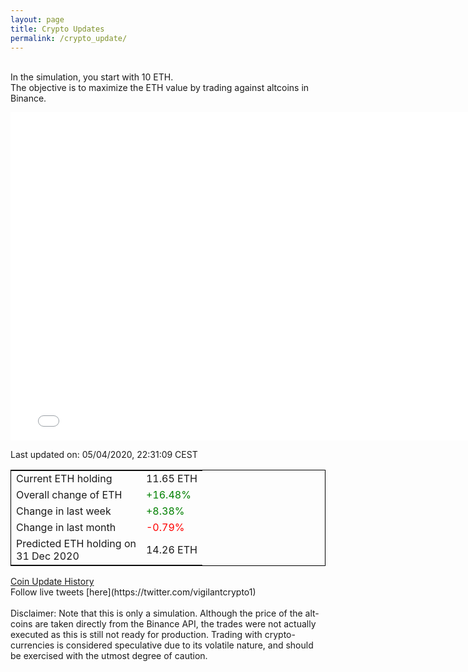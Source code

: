 ```yaml
---
layout: page
title: Crypto Updates
permalink: /crypto_update/
---
```

<br>In the simulation, you start with 10 ETH.<br>The objective is to maximize the ETH value by trading against altcoins 
in Binance.

<iframe width="775" height="525" frameborder="0" scrolling="no" src="//plotly.com/~vikramaditya91/109.embed"></iframe>

Last updated on: 05/04/2020, 22:31:09 CEST 
<table style="border:1px solid black;margin-left:auto;margin-right:auto;">
	<tbody>
	<tr>
		<td>Current ETH holding</td>
		<td>     11.65 ETH</td>
	</tr>
	<tr>
		<td>Overall change of ETH</td>
		<td><font color="green">+16.48%</font></td>
	</tr>
	<tr>
		<td>Change in last week</td>
		<td><font color="green">+8.38%</font></td>
	</tr>
	<tr>
		<td>Change in last month</td>
		<td><font color="red">-0.79%</font></td>
	</tr>
    <tr>
		<td>Predicted ETH holding on<br>31 Dec 2020</td>
		<td>     14.26 ETH</td>
	</tr>
	</tbody>
</table>
<a href="{{ site.baseurl }}/crypto_history">Coin Update History</a>
<br>
Follow live tweets [here](https://twitter.com/vigilantcrypto1)
<br>
<br>
Disclaimer:
Note that this is only a simulation. Although the price of the alt-coins are taken directly from the Binance API, the trades were not actually executed as this is still not ready for production.
Trading with crypto-currencies is considered speculative due to its volatile nature, and should be exercised with the utmost degree of caution.